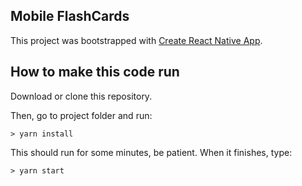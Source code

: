 ## Mobile FlashCards

This project was bootstrapped with [Create React Native App](https://github.com/react-community/create-react-native-app).

## How to make this code run

Download or clone this repository.

Then, go to project folder and run:

```
> yarn install
```

This should run for some minutes, be patient. When it finishes, type:

```
> yarn start
```
